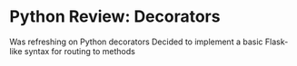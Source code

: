 # Python Review: Decorators

Was refreshing on Python decorators
Decided to implement a basic Flask-like syntax for routing to methods
